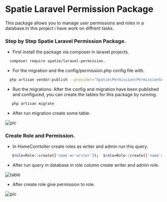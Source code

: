 # Spatie Laravel Permission Package
This package allows you to manage user permissions and roles in a database.In this project i have work on 
diffrent tasks.
### Step by Step Spatie Laravel Permission Package.
- First install the package via composer in laravel projects.
```bash
  composer require spatie/laravel-permission.
```
- For the migration and the config/permission.php config file with.
```bash
  php artisan vendor:publish --provider="Spatie\Permission\PermissionServiceProvider"
```
- Run the migrations: After the config and migration have been published and configured, you can create the tables for this package by running.
```bash
   php artisan migrate
```
- After run migration create some table.

![pic](https://user-images.githubusercontent.com/65112738/150629561-9b96a510-3b72-4eb2-8531-9dc2081bba15.png)

### Create Role and Permission.
- In HomeConrtoller create roles as writer and admin run this query.
```bash
   $role=Role::create(['name'=>'writer']);  $role=Role::create(['name'=>'admin']); 
```
- After run query in database in role column create writer and admin role.

![table](https://user-images.githubusercontent.com/65112738/150629990-170c3dac-bc7e-4a6b-b728-a5f83d2c9145.PNG)

- After create role give permission to role.

![pic](https://user-images.githubusercontent.com/65112738/150630156-2d9fa926-1148-4f31-a230-fc77aefa322c.png)


